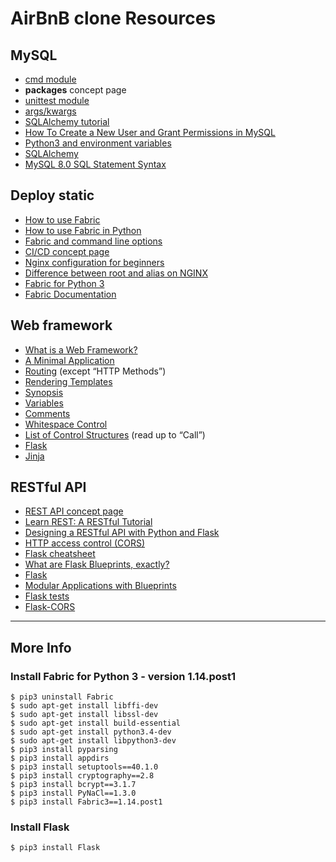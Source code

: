 # AirBnB clone Resources

## MySQL
* [cmd module](https://docs.python.org/3/library/cmd.html)
* **packages** concept page
* [unittest module](https://docs.python.org/3/library/unittest.html#module-unittest)
* [args/kwargs](https://yasoob.me/2013/08/04/args-and-kwargs-in-python-explained/)
* [SQLAlchemy tutorial](https://docs.sqlalchemy.org/en/13/orm/tutorial.html)
* [How To Create a New User and Grant Permissions in MySQL](https://www.digitalocean.com/community/tutorials/how-to-create-a-new-user-and-grant-permissions-in-mysql)
* [Python3 and environment variables](https://docs.python.org/3/library/os.html?highlight=env#os.getenv)
* [SQLAlchemy](https://docs.sqlalchemy.org/en/13/)
* [MySQL 8.0 SQL Statement Syntax](https://dev.mysql.com/doc/refman/8.0/en/sql-statements.html)

## Deploy static
* [How to use Fabric](https://www.digitalocean.com/community/tutorials/how-to-use-fabric-to-automate-administration-tasks-and-deployments)
* [How to use Fabric in Python](https://www.pythonforbeginners.com/systems-programming/how-to-use-fabric-in-python)
* [Fabric and command line options](https://docs.fabfile.org/en/1.13/usage/fab.html)
* [CI/CD concept page](https://intranet.alxswe.com/concepts/43)
* [Nginx configuration for beginners](https://nginx.org/en/docs/beginners_guide.html)
* [Difference between root and alias on NGINX](https://www.techcoil.com/blog/understanding-the-difference-between-the-root-and-alias-directives-in-nginx/)
* [Fabric for Python 3](https://github.com/mathiasertl/fabric)
* [Fabric Documentation ](https://www.fabfile.org/)

## Web framework
* [What is a Web Framework?](https://intelegain-technologies.medium.com/what-are-web-frameworks-and-why-you-need-them-c4e8806bd0fb)
* [A Minimal Application](https://flask.palletsprojects.com/en/1.0.x/quickstart/#a-minimal-application)
* [Routing](https://flask.palletsprojects.com/en/1.0.x/quickstart/#routing) (except “HTTP Methods”)
* [Rendering Templates](https://flask.palletsprojects.com/en/1.0.x/quickstart/#rendering-templates)
* [Synopsis](https://jinja.palletsprojects.com/en/2.9.x/templates/#synopsis)
* [Variables](https://jinja.palletsprojects.com/en/2.9.x/templates/#variables)
* [Comments](https://jinja.palletsprojects.com/en/2.9.x/templates/#comments)
* [Whitespace Control](https://jinja.palletsprojects.com/en/2.9.x/templates/#whitespace-control)
* [List of Control Structures](https://jinja.palletsprojects.com/en/2.9.x/templates/#list-of-control-structures) (read up to “Call”)
* [Flask](https://palletsprojects.com/p/flask/)
* [Jinja](https://jinja.palletsprojects.com/en/2.9.x/templates/)

## RESTful API
* [REST API concept page](https://intranet.alxswe.com/concepts/45)
* [Learn REST: A RESTful Tutorial](https://www.restapitutorial.com/)
* [Designing a RESTful API with Python and Flask](https://blog.miguelgrinberg.com/post/designing-a-restful-api-with-python-and-flask)
* [HTTP access control (CORS)](https://developer.mozilla.org/en-US/docs/Web/HTTP/CORS)
* [Flask cheatsheet](https://s3.amazonaws.com/intranet-projects-files/holbertonschool-higher-level_programming+/301/flask_cheatsheet.pdf)
* [What are Flask Blueprints, exactly?](https://stackoverflow.com/questions/24420857/what-are-flask-blueprints-exactly)
* [Flask](https://palletsprojects.com/p/flask/)
* [Modular Applications with Blueprints](https://flask.palletsprojects.com/en/1.1.x/blueprints/)
* [Flask tests](https://flask.palletsprojects.com/en/1.1.x/testing/)
* [Flask-CORS](https://flask-cors.readthedocs.io/en/latest/)


***
## More Info

### Install Fabric for Python 3 - version 1.14.post1
```
$ pip3 uninstall Fabric
$ sudo apt-get install libffi-dev
$ sudo apt-get install libssl-dev
$ sudo apt-get install build-essential
$ sudo apt-get install python3.4-dev
$ sudo apt-get install libpython3-dev
$ pip3 install pyparsing
$ pip3 install appdirs
$ pip3 install setuptools==40.1.0
$ pip3 install cryptography==2.8
$ pip3 install bcrypt==3.1.7
$ pip3 install PyNaCl==1.3.0
$ pip3 install Fabric3==1.14.post1
```

### Install Flask
`$ pip3 install Flask`